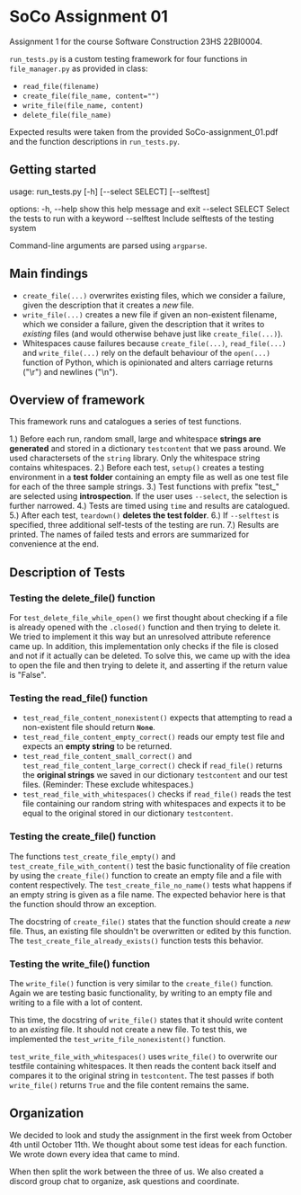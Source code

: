 # SoCo Assignment 01
Assignment 1 for the course Software Construction 23HS 22BI0004. 

`run_tests.py` is a custom testing framework for four functions in `file_manager.py` as provided in class: 
- `read_file(filename)`
- `create_file(file_name, content="")`
- `write_file(file_name, content)`
- `delete_file(file_name)`

Expected results were taken from the provided SoCo-assignment_01.pdf and the function descriptions in `run_tests.py`.

## Getting started
usage: run_tests.py \[-h\] \[--select SELECT\] \[--selftest\]

options:
  -h, --help       show this help message and exit
  --select SELECT  Select the tests to run with a keyword
  --selftest       Include selftests of the testing system

Command-line arguments are parsed using `argparse`.

## Main findings
- `create_file(...)` overwrites existing files, which we consider a failure, given the description that it creates a *new* file.
- `write_file(...)` creates a new file if given an non-existent filename, which we consider a failure, given the description that it writes to *existing* files (and would otherwise behave just like `create_file(...)`).
- Whitespaces cause failures because `create_file(...)`, `read_file(...)` and `write_file(...)` rely on the default behaviour of the `open(...)` function of Python, which is opinionated and alters carriage returns ("\\r") and newlines ("\\n").
## Overview of framework

This framework runs and catalogues a series of test functions.

1.) Before each run, random small, large and whitespace **strings are generated** and stored in a dictionary `testcontent` that we pass around. We used charactersets of the `string` library. Only the whitespace string contains whitespaces.
2.) Before each test, `setup()` creates a testing environment in a **test folder** containing an empty file as well as one test file for each of the three sample strings.
3.) Test functions with prefix "test_" are selected using **introspection**. If the user uses `--select`, the selection is further narrowed.
4.) Tests are timed using `time` and results are catalogued.
5.) After each test, `teardown()` **deletes the test folder**.
6.) If `--selftest` is specified, three additional self-tests of the testing are run.
7.) Results are printed. The names of failed tests and errors are summarized for convenience at the end.

## Description of Tests
### Testing the delete_file() function
For `test_delete_file_while_open()` we first thought about checking if a file is already opened with the `.closed()` function
and then trying to delete it. We tried to implement it this way but an unresolved attribute reference came up. In
addition, this implementation only checks if the file is closed and not if it actually can be deleted. To solve this, we
came up with the idea to open the file and then trying to delete it, and asserting if the return value is "False".

### Testing the read_file() function
- `test_read_file_content_nonexistent()` expects that attempting to read a non-existent file should return **`None`**.
- `test_read_file_content_empty_correct()` reads our empty test file and expects an **empty string** to be returned.
- `test_read_file_content_small_correct()` and `test_read_file_content_large_correct()` check if `read_file()` returns the **original strings** we saved in our dictionary `testcontent` and our test files. (Reminder: These exclude whitespaces.)
- `test_read_file_with_whitespaces()` checks if `read_file()` reads the test file containing our random string with whitespaces and expects it to be equal to the original stored in our dictionary `testcontent`.

### Testing the create_file() function
The functions `test_create_file_empty()` and `test_create_file_with_content()` test the basic functionality of file 
creation by using the `create_file()` function to create an empty file and a file with content respectively. The 
`test_create_file_no_name()` tests what happens if an empty string is given as a file name. The expected behavior here 
is that the function should throw an exception. 

The docstring of `create_file()` states that the function should create a *new* file. Thus, an existing file shouldn't 
be overwritten or edited by this function. The `test_create_file_already_exists()` function tests this behavior. 

### Testing the write_file() function
The `write_file()` function is very similar to the `create_file()` function. Again we are testing basic functionality, 
by writing to an empty file and writing to a file with a lot of content. 

This time, the docstring of `write_file()` states that it should write content to an *existing* file. It should not 
create a new file. To test this, we implemented the `test_write_file_nonexistent()` function.

`test_write_file_with_whitespaces()` uses `write_file()` to overwrite our testfile containing whitespaces. It then reads the content back itself and compares it to the original string in `testcontent`. The test passes if both `write_file()` returns `True` and the file content remains the same.

## Organization
We decided to look and study the assignment in the first week from October 4th until October 11th. We thought about some test ideas for each function. We wrote down every idea that came to mind. 

When then split the work between the three of us. We also created a discord group chat to organize, ask questions and coordinate.